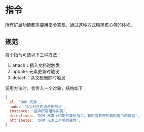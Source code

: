 # 指令

所有扩展功能都需要用指令实现，通过这种方式精简核心包的体积。

## 规范

每个指令可选以下三种方法：

1. attach：插入文档时触发
2. update: 元素更新时触发
3. detach：从文档删除时触发

调用方法时，会传入一个对象，结构如下：

```javascript
{
  el: 'DOM 元素',
  node: '指令对应的语法树节点',
  instance: '指令所属组件实例',
  directives: 'DOM 元素上绑定的其他指令，有时需要用到其他指令的数据',
  attributes: 'DOM 元素上声明的属性',
}
```
